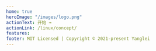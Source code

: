 ```yaml
---
home: true
heroImage: "/images/logo.png"
actionText: 开始 →
actionLink: /linux/concept/
features:
footer: MIT Licensed | Copyright © 2021-present Yanglei
---
```

